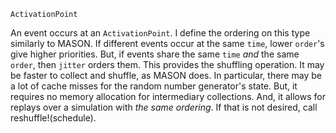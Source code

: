 `ActivationPoint`

An event occurs at an `ActivationPoint`. I define the ordering on this type similarly to MASON. If different events occur at the same `time`,
lower `order`'s give higher priorities. But, if events share the same `time` *and* the same `order`, then `jitter` orders them. This provides the shuffling operation. 
It may be faster to collect and shuffle, as MASON does. In particular, there may be a lot of cache misses for the random number generator's state. But, it requires no memory allocation for intermediary collections. And, it allows for replays over a simulation with *the same ordering*. If that is not desired, call reshuffle!(schedule).